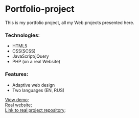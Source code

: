 # Portfolio-project
This is my portfolio project, all my Web projects presented here.  
### Technologies:  
* HTML5
* CSS(SCSS)
* JavaScript/jQuery
* PHP (on a real Website)  
### Features:  
* Adaptive web design
* Two languages (EN, RUS)


 [View demo](https://fenix4088.github.io/Portfolio-project/);  
 [Real website](http://yehorpliasov.ru/index.php);  
 [Link to real project repository](https://github.com/Fenix4088/Portfolio-projectPHP);
 
